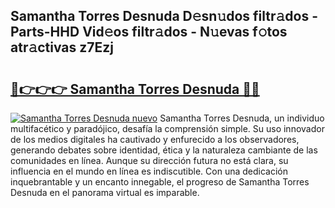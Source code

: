 ## Samantha Torres Desnuda D𝚎sn𝚞dos filtr𝚊dos - Parts-HHD Vid𝚎os filtr𝚊dos - N𝚞evas f𝚘tos atr𝚊ctivas z7Ezj

# <h2><a href="http://mb6b2qz.tromn.icu/?c=Samantha+Torres+Desnuda">🔗👉👉👉 Samantha Torres Desnuda 🔗🔗</a></h2>

[![Samantha Torres Desnuda nuevo](https://i.imgur.com/pEAQMta.gif)](http://mb6b2qz.tromn.icu/?c=Samantha+Torres+Desnuda)
Samantha Torres Desnuda, un individuo multifacético y paradójico, desafía la comprensión simple. Su uso innovador de los medios digitales ha cautivado y enfurecido a los observadores, generando debates sobre identidad, ética y la naturaleza cambiante de las comunidades en línea. Aunque su dirección futura no está clara, su influencia en el mundo en línea es indiscutible. Con una dedicación inquebrantable y un encanto innegable, el progreso de Samantha Torres Desnuda en el panorama virtual es imparable.
